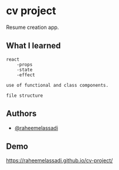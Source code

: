 
# cv project

Resume creation app. 




## What I learned

    react
        -props
        -state
        -effect

    use of functional and class components.

    file structure



## Authors

- [@raheemelassadi](https://github.com/raheemelassadi)


## Demo

https://raheemelassadi.github.io/cv-project/

